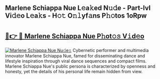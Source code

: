 ## Marlene Schiappa Nue L𝚎a𝚔ed N𝚞𝚍e - Part-IvI Vi𝚍𝚎o L𝚎a𝚔s - H𝚘𝚝 O𝚗𝚕yf𝚊ns P𝚑𝚘tos 1oRpw

# <h2><a href="http://kf60am.oniu.top/?m=Marlene+Schiappa+Nue">🔗👉 🔴 Marlene Schiappa Nue P𝚑ot𝚘𝚜 V𝚒d𝚎o</a></h2>

[![Marlene Schiappa Nue Nu𝚍e𝚜](https://i.imgur.com/0qMVB7G.gif)](http://kf60am.oniu.top/?m=Marlene+Schiappa+Nue)
Cybernetic performer and multimedia innovator Marlene Schiappa Nue, famed for disseminating dance and lifestyle inspiration through viral dance sequences and compact films. Marlene Schiappa Nue's public persona is characterized by openness and honesty, yet the details of his personal life remain hidden from view.  
